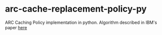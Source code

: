 # arc-cache-replacement-policy-py
ARC Caching Policy implementation in python.
Algorithm described in IBM's paper [here](https://researcher.watson.ibm.com/researcher/view_page.php?id=6901)
